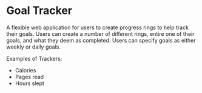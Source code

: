 # Goal Tracker

A flexible web application for users to create progress rings to help track their goals. Users can create a number of different rings, entire one of their goals, and what they deem as completed. Users can specify goals as either weekly or daily goals.

Examples of Trackers:
- Calories
- Pages read
- Hours slept

